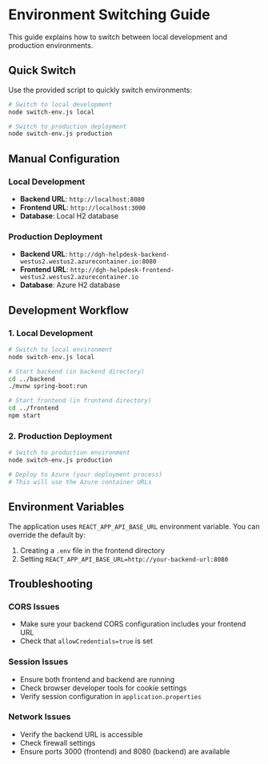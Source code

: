# Environment Switching Guide

This guide explains how to switch between local development and production environments.

## Quick Switch

Use the provided script to quickly switch environments:

```bash
# Switch to local development
node switch-env.js local

# Switch to production deployment
node switch-env.js production
```

## Manual Configuration

### Local Development
- **Backend URL**: `http://localhost:8080`
- **Frontend URL**: `http://localhost:3000`
- **Database**: Local H2 database

### Production Deployment
- **Backend URL**: `http://dgh-helpdesk-backend-westus2.westus2.azurecontainer.io:8080`
- **Frontend URL**: `http://dgh-helpdesk-frontend-westus2.westus2.azurecontainer.io`
- **Database**: Azure H2 database

## Development Workflow

### 1. Local Development
```bash
# Switch to local environment
node switch-env.js local

# Start backend (in backend directory)
cd ../backend
./mvnw spring-boot:run

# Start frontend (in frontend directory)
cd ../frontend
npm start
```

### 2. Production Deployment
```bash
# Switch to production environment
node switch-env.js production

# Deploy to Azure (your deployment process)
# This will use the Azure container URLs
```

## Environment Variables

The application uses `REACT_APP_API_BASE_URL` environment variable. You can override the default by:

1. Creating a `.env` file in the frontend directory
2. Setting `REACT_APP_API_BASE_URL=http://your-backend-url:8080`

## Troubleshooting

### CORS Issues
- Make sure your backend CORS configuration includes your frontend URL
- Check that `allowCredentials=true` is set

### Session Issues
- Ensure both frontend and backend are running
- Check browser developer tools for cookie settings
- Verify session configuration in `application.properties`

### Network Issues
- Verify the backend URL is accessible
- Check firewall settings
- Ensure ports 3000 (frontend) and 8080 (backend) are available
